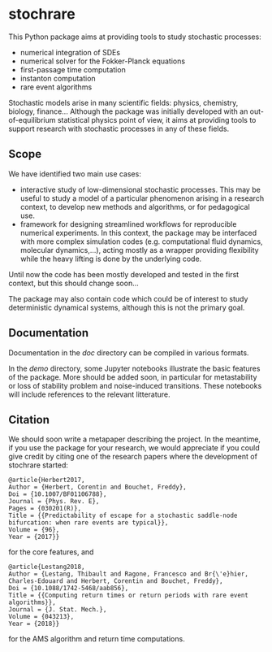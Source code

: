 # stochrare

This Python package aims at providing tools to study stochastic processes:
- numerical integration of SDEs
- numerical solver for the Fokker-Planck equations
- first-passage time computation
- instanton computation
- rare event algorithms

Stochastic models arise in many scientific fields: physics, chemistry, biology, finance...
Although the package was initially developed with an out-of-equilibrium statistical physics point of view, it aims at providing tools to support research with stochastic processes in any of these fields.

## Scope

We have identified two main use cases:
- interactive study of low-dimensional stochastic processes. This may be useful to study a model of a particular phenomenon arising in a research context, to develop new methods and algorithms, or for pedagogical use.
- framework for designing streamlined workflows for reproducible numerical experiments. In this context, the package may be interfaced with more complex simulation codes (e.g. computational fluid dynamics, molecular dynamics,...), acting mostly as a wrapper providing flexibility while the heavy lifting is done by the underlying code.

Until now the code has been mostly developed and tested in the first context, but this should change soon...

The package may also contain code which could be of interest to study deterministic dynamical systems, although this is not the primary goal.

## Documentation

Documentation in the *doc* directory can be compiled in various formats.

In the *demo* directory, some Jupyter notebooks illustrate the basic features of the package. 
More should be added soon, in particular for metastability or loss of stability problem and noise-induced transitions.
These notebooks will include references to the relevant litterature.

## Citation

We should soon write a metapaper describing the project.
In the meantime, if you use the package for your research, we would appreciate if you could give credit by citing one of the research papers where the development of stochrare started:

	@article{Herbert2017,
	Author = {Herbert, Corentin and Bouchet, Freddy},
	Doi = {10.1007/BF01106788},
	Journal = {Phys. Rev. E},
	Pages = {030201(R)},
	Title = {{Predictability of escape for a stochastic saddle-node bifurcation: when rare events are typical}},
	Volume = {96},
	Year = {2017}}

for the core features, and

	@article{Lestang2018,
	Author = {Lestang, Thibault and Ragone, Francesco and Br{\'e}hier, Charles-Edouard and Herbert, Corentin and Bouchet, Freddy},
	Doi = {10.1088/1742-5468/aab856},
	Title = {{Computing return times or return periods with rare event algorithms}},
	Journal = {J. Stat. Mech.},
	Volume = {043213},
	Year = {2018}}
	
for the AMS algorithm and return time computations.
